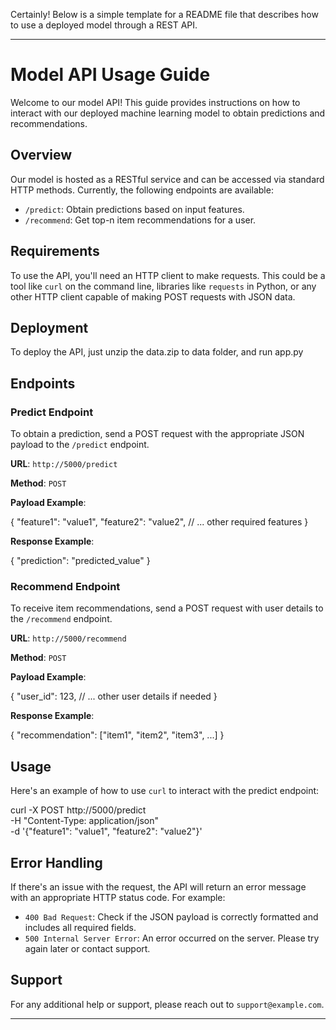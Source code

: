 Certainly! Below is a simple template for a README file that describes how to use a deployed model through a REST API.

---

# Model API Usage Guide

Welcome to our model API! This guide provides instructions on how to interact with our deployed machine learning model to obtain predictions and recommendations. 

## Overview

Our model is hosted as a RESTful service and can be accessed via standard HTTP methods. Currently, the following endpoints are available:

- `/predict`: Obtain predictions based on input features.
- `/recommend`: Get top-n item recommendations for a user.

## Requirements

To use the API, you'll need an HTTP client to make requests. This could be a tool like `curl` on the command line, libraries like `requests` in Python, or any other HTTP client capable of making POST requests with JSON data.

## Deployment

To deploy the API, just unzip the data.zip to data folder, and run app.py

## Endpoints

### Predict Endpoint

To obtain a prediction, send a POST request with the appropriate JSON payload to the `/predict` endpoint.

**URL**: `http://5000/predict`

**Method**: `POST`

**Payload Example**:


{
    "feature1": "value1",
    "feature2": "value2",
    // ... other required features
}


**Response Example**:


{
    "prediction": "predicted_value"
}


### Recommend Endpoint

To receive item recommendations, send a POST request with user details to the `/recommend` endpoint.

**URL**: `http://5000/recommend`

**Method**: `POST`

**Payload Example**:


{
    "user_id": 123,
    // ... other user details if needed
}


**Response Example**:


{
    "recommendation": ["item1", "item2", "item3", ...]
}


## Usage

Here's an example of how to use `curl` to interact with the predict endpoint:


curl -X POST http://5000/predict \
    -H "Content-Type: application/json" \
    -d '{"feature1": "value1", "feature2": "value2"}'


## Error Handling

If there's an issue with the request, the API will return an error message with an appropriate HTTP status code. For example:

- `400 Bad Request`: Check if the JSON payload is correctly formatted and includes all required fields.
- `500 Internal Server Error`: An error occurred on the server. Please try again later or contact support.

## Support

For any additional help or support, please reach out to `support@example.com`.

---
